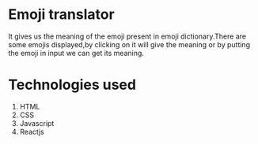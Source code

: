 <h1>Emoji translator</h1>
It gives us the meaning of the emoji present in emoji dictionary.There are some emojis displayed,by clicking on it will give the meaning or by putting the emoji in input we can get its meaning.
<h1>Technologies used</h1>
<ol>
<li>HTML</li>
<li>CSS</li>
<li>Javascript</li>
<li>Reactjs</li>
</ol>


